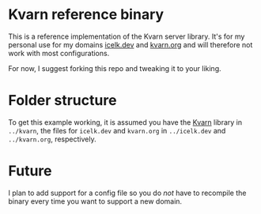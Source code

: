 # Kvarn reference binary

This is a reference implementation of the Kvarn server library.
It's for my personal use for my domains [icelk.dev](https://icelk.dev/) and [kvarn.org](https://kvarn.org/)
and will therefore not work with most configurations.

For now, I suggest forking this repo and tweaking it to your liking.

# Folder structure

To get this example working, it is assumed you have the [Kvarn](https://github.com/Icelk/kvarn) library in `../kvarn`,
the files for `icelk.dev` and `kvarn.org` in `../icelk.dev` and `../kvarn.org`, respectively.

# Future

I plan to add support for a config file so you do *not* have to recompile the binary every time you want to support a new domain.
